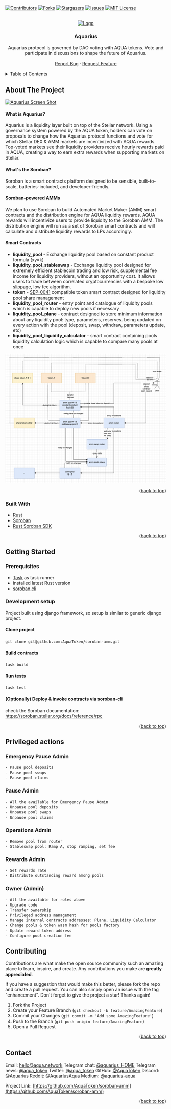 <div id="top"></div>


<!-- PROJECT SHIELDS -->
[![Contributors][contributors-shield]][contributors-url]
[![Forks][forks-shield]][forks-url]
[![Stargazers][stars-shield]][stars-url]
[![Issues][issues-shield]][issues-url]
[![MIT License][license-shield]][license-url]



<!-- PROJECT LOGO -->
<br />
<div align="center">
  <a href="https://github.com/AquaToken/soroban-amm">
    <img src="https://aqua.network/assets/img/header-logo.svg" alt="Logo" width="250" height="80">
  </a>

<h3 align="center">Aquarius</h3>

  <p align="center">
    Aquarius protocol is governed by DAO voting with AQUA tokens. Vote and participate in discussions to shape the future of Aquarius.
    <br />
    <br />
    <a href="https://github.com/AquaToken/soroban-amm/issues">Report Bug</a>
    ·
    <a href="https://gov.aqua.network/">Request Feature</a>
  </p>
</div>



<!-- TABLE OF CONTENTS -->
<details>
  <summary>Table of Contents</summary>
  <ol>
    <li>
      <a href="#about-the-project">About The Project</a>
      <ul>
        <li><a href="#built-with">Built With</a></li>
      </ul>
    </li>
    <li>
      <a href="#getting-started">Getting Started</a>
      <ul>
        <li><a href="#prerequisites">Prerequisites</a></li>
        <li><a href="#development-setup">Development setup</a></li>
      </ul>
    </li>
    <li><a href="#contributing">Contributing</a></li>
    <li><a href="#contact">Contact</a></li>
  </ol>
</details>



<!-- ABOUT THE PROJECT -->
## About The Project

[![Aquarius Screen Shot][product-screenshot]](https://aqua.network/)


#### What is Aquarius?
Aquarius is a liquidity layer built on top of the Stellar network. Using a governance system powered by the AQUA token, holders can vote on proposals to change how the Aquarius protocol functions and vote for which Stellar DEX & AMM markets are incentivized with AQUA rewards. Top-voted markets see their liquidity providers receive hourly rewards paid in AQUA, creating a way to earn extra rewards when supporting markets on Stellar.

#### What's the Soroban?
Soroban is a smart contracts platform designed to be sensible, built-to-scale, batteries-included, and developer-friendly.

#### Soroban-powered AMMs
We plan to use Soroban to build Automated Market Maker (AMM) smart contracts and the distribution engine for AQUA liquidity rewards. AQUA rewards will incentivize users to provide liquidity to the Soroban AMM. The distribution engine will run as a set of Soroban smart contracts and will calculate and distribute liquidity rewards to LPs accordingly.

#### Smart Contracts
- **liquidity_pool** - Exchange liquidity pool based on constant product formula (xy=k)
- **liquidity_pool_stableswap** - Exchange liquidity pool designed for extremely efficient stablecoin trading and low risk, supplemental fee income for liquidity providers, without an opportunity cost. It allows users to trade between correlated cryptocurrencies with a bespoke low slippage, low fee algorithm.
- **token** - [SEP-0041](https://github.com/stellar/stellar-protocol/blob/master/ecosystem/sep-0041.md) compatible token smart contract designed for liquidity pool share management
- **liquidity_pool_router** - entry point and catalogue of liquidity pools which is capable to deploy new pools if necessary
- **liquidity_pool_plane** - contract designed to store minimum information about any liquidity pool: type, parameters, reserves. being updated on every action with the pool (deposit, swap, withdraw, parameters update, etc)
- **liquidity_pool_liquidity_calculator** - smart contract containing pools liquidity calculation logic which is capable to compare many pools at once

[![Smart Contracts diagram][contracts-diagram]](https://aqua.network/)

<p align="right">(<a href="#top">back to top</a>)</p>



### Built With

* [Rust](https://www.rust-lang.org/)
* [Soroban](https://soroban.stellar.org/)
* [Rust Soroban SDK](https://github.com/stellar/rs-soroban-sdk)

<p align="right">(<a href="#top">back to top</a>)</p>



<!-- GETTING STARTED -->

## Getting Started

### Prerequisites
- [Task](https://taskfile.dev/) as task runner
- installed latest Rust version
- [soroban cli](https://github.com/stellar/soroban-tools)

### Development setup
Project built using django framework, so setup is similar to generic django project.

#### Clone project
`git clone git@github.com:AquaToken/soroban-amm.git`

#### Build contracts
`task build`

#### Run tests
`task test`

#### (Optionally) Deploy & invoke contracts via soroban-cli
check the Soroban documentation: https://soroban.stellar.org/docs/reference/rpc


<p align="right">(<a href="#top">back to top</a>)</p>

<!-- Privileged actions -->
## Privileged actions
### Emergency Pause Admin
    - Pause pool deposits
    - Pause pool swaps
    - Pause pool claims
### Pause Admin
    - All the available for Emergency Pause Admin
    - Unpause pool deposits
    - Unpause pool swaps
    - Unpause pool claims
### Operations Admin
    - Remove pool from router
    - Stableswap pool: Ramp A, stop ramping, set fee 
### Rewards Admin
    - Set rewards rate
    - Distribute outstanding reward among pools
### Owner (Admin)
    - All the available for roles above
    - Upgrade code
    - Transfer ownership
    - Privileged address management
    - Manage internal contracts addresses: Plane, Liquidity Calculator
    - Change pools & token wasm hash for pools factory
    - Update reward token address
    - Configure pool creation fee


<!-- CONTRIBUTING -->
## Contributing

Contributions are what make the open source community such an amazing place to learn, inspire, and create. Any contributions you make are **greatly appreciated**.

If you have a suggestion that would make this better, please fork the repo and create a pull request. You can also simply open an issue with the tag "enhancement".
Don't forget to give the project a star! Thanks again!

1. Fork the Project
2. Create your Feature Branch (`git checkout -b feature/AmazingFeature`)
3. Commit your Changes (`git commit -m 'Add some AmazingFeature'`)
4. Push to the Branch (`git push origin feature/AmazingFeature`)
5. Open a Pull Request

<p align="right">(<a href="#top">back to top</a>)</p>



<!-- CONTACT -->
## Contact

Email: [hello@aqua.network](mailto:hello@aqua.network)
Telegram chat: [@aquarius_HOME](https://t.me/aquarius_HOME)
Telegram news: [@aqua_token](https://t.me/aqua_token)
Twitter: [@aqua_token](https://twitter.com/aqua_token)
GitHub: [@AquaToken](https://github.com/AquaToken)
Discord: [@Aquarius](https://discord.gg/sgzFscHp4C)
Reddit: [@AquariusAqua](https://www.reddit.com/r/AquariusAqua/)
Medium: [@aquarius-aqua](https://medium.com/aquarius-aqua)

Project Link: [https://github.com/AquaToken/soroban-amm](https://github.com/AquaToken/soroban-amm)

<p align="right">(<a href="#top">back to top</a>)</p>



<!-- MARKDOWN LINKS & IMAGES -->
<!-- https://www.markdownguide.org/basic-syntax/#reference-style-links -->
[contributors-shield]: https://img.shields.io/github/contributors/AquaToken/soroban-amm.svg?style=for-the-badge
[contributors-url]: https://github.com/AquaToken/soroban-amm/graphs/contributors
[forks-shield]: https://img.shields.io/github/forks/AquaToken/soroban-amm.svg?style=for-the-badge
[forks-url]: https://github.com/AquaToken/soroban-amm/network/members
[stars-shield]: https://img.shields.io/github/stars/AquaToken/soroban-amm.svg?style=for-the-badge
[stars-url]: https://github.com/AquaToken/soroban-amm/stargazers
[issues-shield]: https://img.shields.io/github/issues/AquaToken/soroban-amm.svg?style=for-the-badge
[issues-url]: https://github.com/AquaToken/soroban-amm/issues
[license-shield]: https://img.shields.io/github/license/AquaToken/soroban-amm.svg?style=for-the-badge
[license-url]: https://github.com/AquaToken/soroban-amm/blob/master/LICENSE.txt
[product-screenshot]: images/screenshot_swap.png
[contracts-diagram]: images/diagram.png
